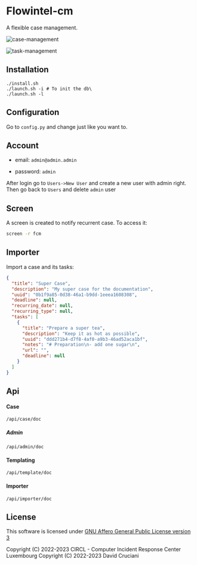 # Flowintel-cm

A flexible case management.

![case-management](https://github.com/flowintel/flowintel-cm/blob/main/doc/case_fcm.png?raw=true)

![task-management](https://github.com/flowintel/flowintel-cm/blob/main/doc/task_fcm.png?raw=true)

## Installation

```
./install.sh
./launch.sh -i # To init the db\
./launch.sh -l
```

## 

## Configuration

Go to `config.py` and change just like you want to.

## 

## Account

- email: `admin@admin.admin`

- password: `admin`

After login go to `Users->New User` and create a new user with admin right. Then go back to `Users` and delete `admin` user

## 

## Screen

A screen is created to notify recurrent case. To access it:

```bash
screen -r fcm
```

## Importer

Import a case and its tasks:

```json
{
  "title": "Super Case",
  "description": "My super case for the documentation",
  "uuid": "0b1f9a85-0d38-46a1-b9dd-1eeea1608308",
  "deadline": null,
  "recurring_date": null,
  "recurring_type": null,
  "tasks": [
    {
      "title": "Prepare a super tea",
      "description": "Keep it as hot as possible",
      "uuid": "ddd271b4-d7f8-4af0-a9b3-46ad52aca1bf",
      "notes": "# Preparation\n- add one sugar\n",
      "url": "",
      "deadline": null
    }
  ]
}

```





## Api

#### Case

`/api/case/doc`

##### Admin

`/api/admin/doc`

#### Templating

`/api/template/doc`

#### Importer

`/api/importer/doc`

## License

This software is licensed under [GNU Affero General Public License version 3](http://www.gnu.org/licenses/agpl-3.0.html)

Copyright (C) 2022-2023 CIRCL - Computer Incident Response Center Luxembourg
Copyright (C) 2022-2023 David Cruciani
